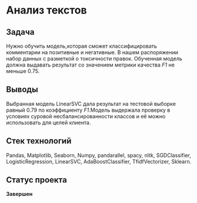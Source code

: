 # Анализ текстов

## Задача

Нужно обучить модель,которая сможет классифицировать комментарии на позитивные и негативные. В нашем распоряжении набор данных с разметкой о токсичности правок.
Обученная модель должна выдавать результат со значением метрики качества *F1* не меньше 0.75.

## Выводы

Выбранная модель LinearSVC дала результат на тестовой выборке равный 0.79 по коэффициенту *F1*.Модель выдержала проверку в условиях суровой несбалансированности классов и её можно использовать для целей клиента.

## Стек технологий

Pandas, Matplotlib, Seaborn, Numpy, pandarallel, spacy, nltk, SGDClassifier, LogisticRegression, LinearSVC, AdaBoostClassifier, TfidfVectorizer, Sklearn.

## Статус проекта

**Завершен**
